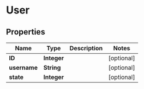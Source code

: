 
# User

## Properties
Name | Type | Description | Notes
------------ | ------------- | ------------- | -------------
**ID** | **Integer** |  |  [optional]
**username** | **String** |  |  [optional]
**state** | **Integer** |  |  [optional]



